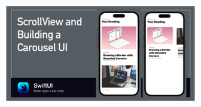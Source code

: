<img src="https://raw.githubusercontent.com/dpcani/mastering-iOS/1612297334047a7895dc1c2a1c80647443e9f2d0/SwiftUIScrollView/cover.jpg">
